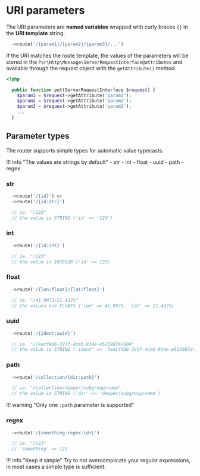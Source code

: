 URI parameters
==============

The URI parameters are **named variables** wrapped with 
curly braces `{}` in the **URI template** string.

```php
  ->route('/{param1}/{param2}/{param3}/...')
```

If the URI matches the route template, the values of the parameters 
will be stored in the `Psr\Http\Message\ServerRequestInterface@attributes` 
and available through the request object with the `getAttribute()` method

```php
<?php

  public function put(ServerRequestInterface $request) {
    $param1 = $request->getAttribute('param1');
    $param2 = $request->getAttribute('param2');
    $param3 = $request->getAttribute('param3');
    ...
  }
```

Parameter types
---------------

The router supports simple types for automatic value typecasts.

!!! info "The values are strings by default"
    - str
    - int
    - float
    - uuid
    - path
    - regex

### str

```php
  ->route('/{id}') or
  ->route('/{id:str}')

  // ie. "/123" 
  // the value is STRING ('id' => '123')
```


### int

```php
  ->route('/{id:int}')

  // ie. "/123" 
  // the value is INTEGER ('id' => 123)
```

### float

```php
  ->route('/{lon:float}/{lat:float}')

  // ie. "/41.9973/21.4325" 
  // the values are FLOATS ('lon' => 41.9973, 'lat' => 21.4325)
```

### uuid

```php
  ->route('/{ident:uuid}')

  // ie. "/7eacf466-321f-4ceb-914e-e525987e7804" 
  // the value is STRING ('ident' => '7eacf466-321f-4ceb-914e-e525987e7804')
```

### path

```php
  ->route('/collection/{dir:path}')

  // ie. "/collection/deeper/subgroup/name" 
  // the value is STRING ('dir' => 'deeper/subgroup/name')
```

!!! warning "Only one `:path` parameter is supported"

### regex

```php
  ->route('/{something:regex:\d+}')

  // ie. "/123" 
  // 'something' => 123
```

!!! info "Keep it simple"
    Try to not overcomplicate your regular expressions,
    in most cases a simple type is sufficient.
